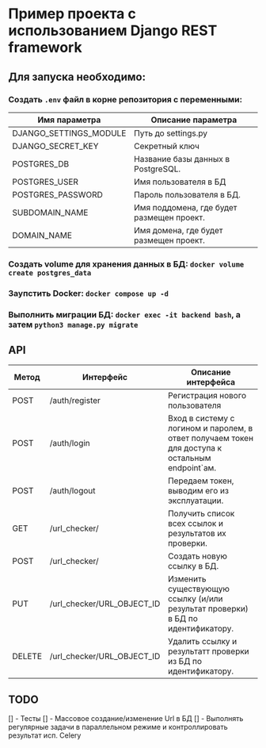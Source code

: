 # Пример проекта с использованием Django REST framework

## Для запуска необходимо:
### Создать `.env` файл в корне репозитория с переменными:
| Имя параметра             | Описание параметра                                                               |
|---------------------------|---------------------------------------------------------------------------|
| DJANGO_SETTINGS_MODULE    | Путь до settings.py                                                       |
| DJANGO_SECRET_KEY         | Секретный ключ                                                            |
| POSTGRES_DB               | Название базы данных в PostgreSQL.                                        |
| POSTGRES_USER             | Имя пользователя в БД                                                     |
| POSTGRES_PASSWORD         | Пароль пользователя в БД.                                                 |
| SUBDOMAIN_NAME            | Имя поддомена, где будет размещен проект.                                 |
| DOMAIN_NAME               | Имя домена, где будет размещен проект.                                    |
### Создать volume для хранения данных в БД: `docker volume create postgres_data`
### Заупстить Docker: `docker compose up -d`
### Выполнить миграции БД: `docker exec -it backend bash`, а затем `python3 manage.py migrate`

## API
| Метод              | Интерфейс            | Описание интерфейса                                                            |
|--------------------|---------------------------|---------------------------------------------------------------------------|
| POST   | /auth/register    | Регистрация нового пользователя                                                   |
| POST   | /auth/login         | Вход в систему с логином и паролем, в ответ получаем токен для доступа к остальным endpoint`ам.                                         |
| POST   | /auth/logout               | Передаем токен, выводим его из эксплуатации.                             |
| GET    | /url_checker/             | Получить список всех ссылок и результатов их проверки.                                                     |
| POST   | /url_checker/         | Создать новую ссылку в БД.                                                 |
| PUT    | /url_checker/URL_OBJECT_ID            | Изменить существующую ссылку (и/или результат проверки) в БД по идентификатору.                                 |
| DELETE | /url_checker/URL_OBJECT_ID               | Удалить ссылку и результатт проверки из БД по идентификатору.                                    |

## TODO
[] - Тесты
[] - Массовое создание/изменение Url в БД
[] - Выполнять регулярные задачи в параллельном режиме и контроллировать результат исп. Celery